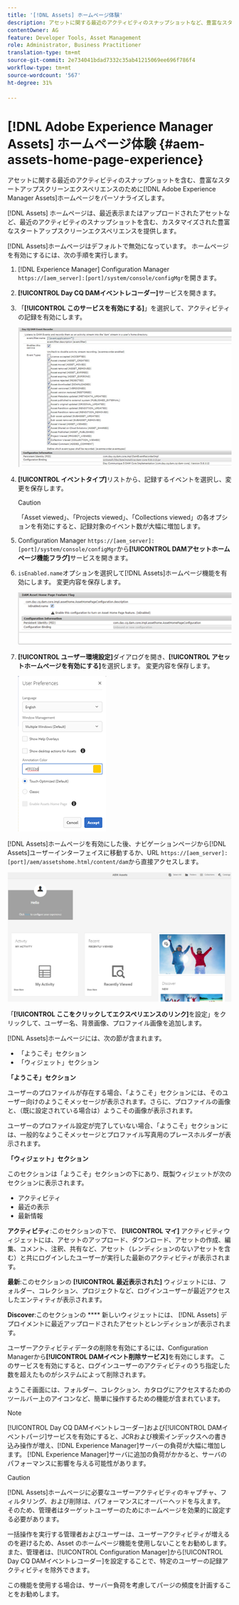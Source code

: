```yaml
---
title: '[!DNL Assets] ホームページ体験'
description: アセットに関する最近のアクティビティのスナップショットなど、豊富なスタートアップスクリーンエクスペリエンスに適した [!DNL Experience Manager Assets] ホームページをパーソナライズします。
contentOwner: AG
feature: Developer Tools, Asset Management
role: Administrator, Business Practitioner
translation-type: tm+mt
source-git-commit: 2e734041bdad7332c35ab41215069ee696f786f4
workflow-type: tm+mt
source-wordcount: '567'
ht-degree: 31%

---
```



# [!DNL Adobe Experience Manager Assets] ホームページ体験  {#aem-assets-home-page-experience}

アセットに関する最近のアクティビティのスナップショットを含む、豊富なスタートアップスクリーンエクスペリエンスのために[!DNL Adobe Experience Manager Assets]ホームページをパーソナライズします。

[!DNL Assets] ホームページは、最近表示またはアップロードされたアセットなど、最近のアクティビティのスナップショットを含む、カスタマイズされた豊富なスタートアップスクリーンエクスペリエンスを提供します。

[!DNL Assets]ホームページはデフォルトで無効になっています。 ホームページを有効にするには、次の手順を実行します。

1. [!DNL Experience Manager] Configuration Manager `https://[aem_server]:[port]/system/console/configMgr`を開きます。
1. **[!UICONTROL Day CQ DAMイベントレコーダー]**&#x200B;サービスを開きます。
1. 「**[!UICONTROL このサービスを有効にする]**」を選択して、アクティビティの記録を有効にします。

   ![chlimage_1-250](assets/chlimage_1-250.png)

1. **[!UICONTROL イベントタイプ]**&#x200B;リストから、記録するイベントを選択し、変更を保存します。

   >[!CAUTION]
   >
   >「Asset viewed」、「Projects viewed」、「Collections viewed」の各オプションを有効にすると、記録対象のイベント数が大幅に増加します。

1. Configuration Manager `https://[aem_server]:[port]/system/console/configMgr`から&#x200B;**[!UICONTROL DAMアセットホームページ機能フラグ]**&#x200B;サービスを開きます。
1. `isEnabled.name`オプションを選択して[!DNL Assets]ホームページ機能を有効にします。 変更内容を保存します。

   ![chlimage_1-251](assets/chlimage_1-251.png)

1. **[!UICONTROL ユーザー環境設定]**&#x200B;ダイアログを開き、**[!UICONTROL アセットホームページを有効にする]**&#x200B;を選択します。 変更内容を保存します。

   ![ユーザ環境設定ダイアログでアセットホームページを有効にする](assets/Annotation-color.png)

[!DNL Assets]ホームページを有効にした後、ナビゲーションページから[!DNL Assets]ユーザーインターフェイスに移動するか、URL `https://[aem_server]:[port]/aem/assetshome.html/content/dam`から直接アクセスします。

![アセットユーザーインターフェイスのエクスペリエンスリンクの設定](assets/config-experience-link.png)

「**[!UICONTROL ここをクリックしてエクスペリエンスのリンク]**&#x200B;を設定」をクリックして、ユーザー名、背景画像、プロファイル画像を追加します。

[!DNL Assets]ホームページには、次の節が含まれます。

* 「ようこそ」セクション
* 「ウィジェット」セクション

**「ようこそ」セクション**

ユーザーのプロファイルが存在する場合、「ようこそ」セクションには、そのユーザー向けのようこそメッセージが表示されます。さらに、プロファイルの画像と、（既に設定されている場合は）ようこその画像が表示されます。

ユーザーのプロファイル設定が完了していない場合、「ようこそ」セクションには、一般的なようこそメッセージとプロファイル写真用のプレースホルダーが表示されます。

**「ウィジェット」セクション**

このセクションは「ようこそ」セクションの下にあり、既製ウィジェットが次のセクションに表示されます。

* アクティビティ
* 最近の表示
* 最新情報

**アクティビティ**:このセクションの下で、 **[!UICONTROL マイ]** アクティビティウィジェットには、アセットのアップロード、ダウンロード、アセットの作成、編集、コメント、注釈、共有など、アセット（レンディションのないアセットを含む）と共にログインしたユーザーが実行した最新のアクティビティが表示されます。

**最新**:このセクションの **[!UICONTROL 最近表示された]** ウィジェットには、フォルダー、コレクション、プロジェクトなど、ログインユーザーが最近アクセスしたエンティティが表示されます。

**Discover**:このセクションの **** 新しいウィジェットには、 [!DNL Assets] デプロイメントに最近アップロードされたアセットとレンディションが表示されます。

ユーザーアクティビティデータの削除を有効にするには、Configuration Managerから&#x200B;**[!UICONTROL DAMイベント削除サービス]**&#x200B;を有効にします。 このサービスを有効にすると、ログインユーザーのアクティビティのうち指定した数を超えたものがシステムによって削除されます。

ようこそ画面には、フォルダー、コレクション、カタログにアクセスするためのツールバー上のアイコンなど、簡単に操作するための機能が含まれています。

>[!NOTE]
>
>[!UICONTROL Day CQ DAMイベントレコーダー]および[!UICONTROL DAMイベントパージ]サービスを有効にすると、JCRおよび検索インデックスへの書き込み操作が増え、[!DNL Experience Manager]サーバーの負荷が大幅に増加します。 [!DNL Experience Manager]サーバに追加の負荷がかかると、サーバのパフォーマンスに影響を与える可能性があります。

>[!CAUTION]
>
>[!DNL Assets]ホームページに必要なユーザーアクティビティのキャプチャ、フィルタリング、および削除は、パフォーマンスにオーバーヘッドを与えます。 そのため、管理者はターゲットユーザーのためにホームページを効果的に設定する必要があります。
>
>一括操作を実行する管理者およびユーザーは、ユーザーアクティビティが増えるのを避けるため、Asset のホームページ機能を使用しないことをお勧めします。また、管理者は、[!UICONTROL Configuration Manager]から[!UICONTROL Day CQ DAMイベントレコーダー]を設定することで、特定のユーザーの記録アクティビティを除外できます。
>
>この機能を使用する場合は、サーバー負荷を考慮してパージの頻度を計画することをお勧めします。

